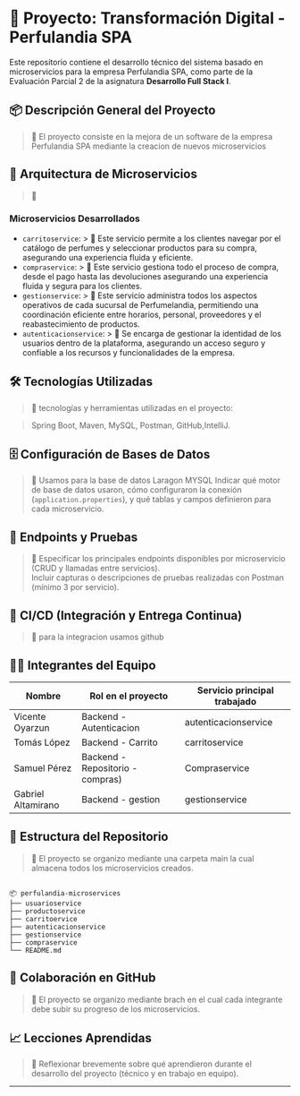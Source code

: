 # 🧾 Proyecto: Transformación Digital - Perfulandia SPA

Este repositorio contiene el desarrollo técnico del sistema basado en microservicios para la empresa Perfulandia SPA, como parte de la Evaluación Parcial 2 de la asignatura **Desarrollo Full Stack I**.

## 📦 Descripción General del Proyecto

> 📝 El proyecto consiste en la mejora de un software de la empresa Perfulandia SPA mediante la creacion de nuevos microservicios

## 🧩 Arquitectura de Microservicios

> 📝 

### Microservicios Desarrollados
- `carritoservice`: > 📝 Este servicio permite a los clientes navegar por el catálogo de perfumes y seleccionar productos para su compra, asegurando una experiencia fluida y eficiente.
- `compraservice`: > 📝 Este servicio gestiona todo el proceso de compra, desde el pago hasta las devoluciones asegurando una experiencia fluida y segura para los clientes.
- `gestionservice`: > 📝 Este servicio administra todos los aspectos operativos de cada sucursal de Perfumelandia, permitiendo una coordinación eficiente entre horarios, personal, proveedores y el reabastecimiento de productos.
- `autenticacionservice`: > 📝 Se encarga de gestionar la identidad de los usuarios dentro de la plataforma, asegurando un acceso seguro y confiable a los recursos y funcionalidades de la empresa.

## 🛠️ Tecnologías Utilizadas

> 📝 tecnologías y herramientas utilizadas en el proyecto:

> Spring Boot, Maven, MySQL, Postman, GitHub,IntelliJ.

## 🗄️ Configuración de Bases de Datos

> 📝 Usamos para la base de datos Laragon MYSQL Indicar qué motor de base de datos usaron, cómo configuraron la conexión (`application.properties`), y qué tablas y campos definieron para cada microservicio.

## 📮 Endpoints y Pruebas

> 📝 Especificar los principales endpoints disponibles por microservicio (CRUD y llamadas entre servicios).  
> Incluir capturas o descripciones de pruebas realizadas con Postman (mínimo 3 por servicio).

## 🔁 CI/CD (Integración y Entrega Continua)

> 📝 para la integracion usamos github

## 🧑‍💻 Integrantes del Equipo

| Nombre                  | Rol en el proyecto         | Servicio principal trabajado |
|-------------------------|----------------------------|------------------------------|
| Vicente Oyarzun         |  Backend - Autenticacion   | autenticacionservice               |
| Tomás López             |  Backend - Carrito  | carritoservice              |
| Samuel Pérez            |  Backend - Repositorio - compras)  | Compraservice                |
| Gabriel Altamirano      |  Backend - gestion                           |   gestionservice                           |

## 📂 Estructura del Repositorio

> 📝  El proyecto se organizo mediante una carpeta main la cual almacena todos los microservicios creados.
```

📦 perfulandia-microservices
├── usuarioservice
├── productoservice
├── carritoervice
├── autenticacionservice
├── gestionservice
├── compraservice
└── README.md

```

## 👥 Colaboración en GitHub

> 📝 El proyecto se organizo mediante brach en el cual cada integrante debe subir su progreso de los microservicios.

## 📈 Lecciones Aprendidas

> 📝 Reflexionar brevemente sobre qué aprendieron durante el desarrollo del proyecto (técnico y en trabajo en equipo).

---

